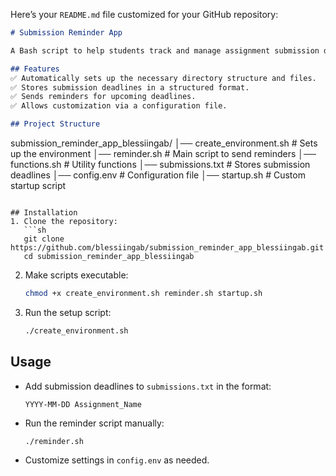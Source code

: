 Here’s your `README.md` file customized for your GitHub repository:  

```markdown
# Submission Reminder App

A Bash script to help students track and manage assignment submission deadlines efficiently.

## Features
✅ Automatically sets up the necessary directory structure and files.  
✅ Stores submission deadlines in a structured format.  
✅ Sends reminders for upcoming deadlines.  
✅ Allows customization via a configuration file.  

## Project Structure
```
submission_reminder_app_blessiingab/
│── create_environment.sh  # Sets up the environment
│── reminder.sh            # Main script to send reminders
│── functions.sh           # Utility functions
│── submissions.txt        # Stores submission deadlines
│── config.env             # Configuration file
│── startup.sh             # Custom startup script
```

## Installation
1. Clone the repository:
   ```sh
   git clone https://github.com/blessiingab/submission_reminder_app_blessiingab.git
   cd submission_reminder_app_blessiingab
   ```
2. Make scripts executable:
   ```sh
   chmod +x create_environment.sh reminder.sh startup.sh
   ```
3. Run the setup script:
   ```sh
   ./create_environment.sh
   ```

## Usage
- Add submission deadlines to `submissions.txt` in the format:  
  ```
  YYYY-MM-DD Assignment_Name
  ```
- Run the reminder script manually:
  ```sh
  ./reminder.sh
  ```
- Customize settings in `config.env` as needed.

